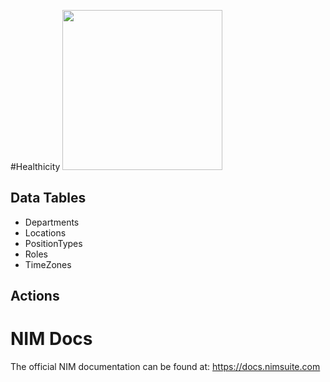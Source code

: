#Healthicity
<img src="https://github.com/Tools4ever-NIM/NIM-System-REST-Healthicity/assets/24281600/7679d0f5-515c-4406-977b-6726854416ec" width="256px" />

## Data Tables
- Departments
- Locations
- PositionTypes
- Roles
- TimeZones


## Actions


# NIM Docs
The official NIM documentation can be found at: https://docs.nimsuite.com

